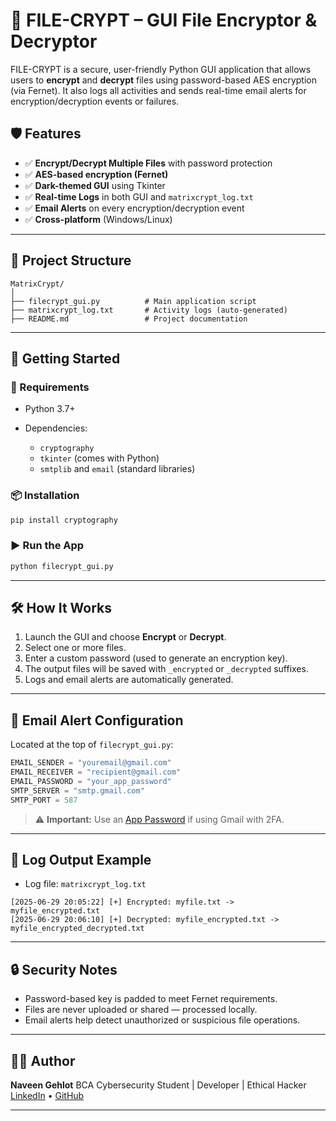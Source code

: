 

# 🔐 FILE-CRYPT – GUI File Encryptor & Decryptor

FILE-CRYPT is a secure, user-friendly Python GUI application that allows users to **encrypt** and **decrypt** files using password-based AES encryption (via Fernet). It also logs all activities and sends real-time email alerts for encryption/decryption events or failures.

## 🛡️ Features

* ✅ **Encrypt/Decrypt Multiple Files** with password protection
* ✅ **AES-based encryption (Fernet)**
* ✅ **Dark-themed GUI** using Tkinter
* ✅ **Real-time Logs** in both GUI and `matrixcrypt_log.txt`
* ✅ **Email Alerts** on every encryption/decryption event
* ✅ **Cross-platform** (Windows/Linux)

---

## 📁 Project Structure

```
MatrixCrypt/
│
├── filecrypt_gui.py          # Main application script
├── matrixcrypt_log.txt       # Activity logs (auto-generated)
├── README.md                 # Project documentation
```

---

## 🚀 Getting Started

### 🔧 Requirements

* Python 3.7+
* Dependencies:

  * `cryptography`
  * `tkinter` (comes with Python)
  * `smtplib` and `email` (standard libraries)

### 📦 Installation

```bash
pip install cryptography
```

### ▶️ Run the App

```bash
python filecrypt_gui.py
```

---

## 🛠️ How It Works

1. Launch the GUI and choose **Encrypt** or **Decrypt**.
2. Select one or more files.
3. Enter a custom password (used to generate an encryption key).
4. The output files will be saved with `_encrypted` or `_decrypted` suffixes.
5. Logs and email alerts are automatically generated.

---

## 📧 Email Alert Configuration

Located at the top of `filecrypt_gui.py`:

```python
EMAIL_SENDER = "youremail@gmail.com"
EMAIL_RECEIVER = "recipient@gmail.com"
EMAIL_PASSWORD = "your_app_password"
SMTP_SERVER = "smtp.gmail.com"
SMTP_PORT = 587
```

> ⚠️ **Important:** Use an [App Password](https://support.google.com/accounts/answer/185833?hl=en) if using Gmail with 2FA.

---

## 📝 Log Output Example

* Log file: `matrixcrypt_log.txt`

```
[2025-06-29 20:05:22] [+] Encrypted: myfile.txt -> myfile_encrypted.txt
[2025-06-29 20:06:10] [+] Decrypted: myfile_encrypted.txt -> myfile_encrypted_decrypted.txt
```

---

## 🔒 Security Notes

* Password-based key is padded to meet Fernet requirements.
* Files are never uploaded or shared — processed locally.
* Email alerts help detect unauthorized or suspicious file operations.

---

## 🧑‍💻 Author

**Naveen Gehlot**
BCA Cybersecurity Student | Developer | Ethical Hacker
[LinkedIn](https://www.linkedin.com/in/naveen-gehlot-214663260) • [GitHub](https://github.com/Naveengehlot003) 

---
